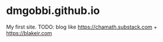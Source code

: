 # dmgobbi.github.io
My first site.
TODO:
blog like
https://chamath.substack.com + https://blakeir.com
